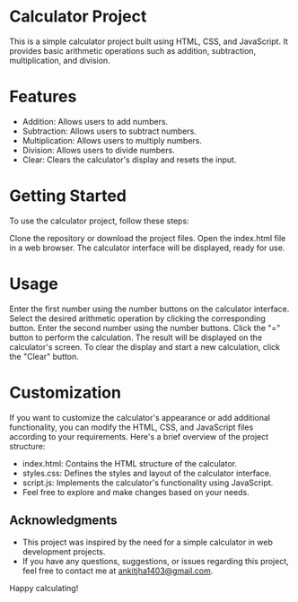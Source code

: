 # Calculator Project

This is a simple calculator project built using HTML, CSS, and JavaScript. It provides basic arithmetic operations such as addition, subtraction, multiplication, and division.

# Features

- Addition: Allows users to add numbers.
- Subtraction: Allows users to subtract numbers.
- Multiplication: Allows users to multiply numbers.
- Division: Allows users to divide numbers.
- Clear: Clears the calculator's display and resets the input.


# Getting Started
To use the calculator project, follow these steps:

Clone the repository or download the project files.
Open the index.html file in a web browser.
The calculator interface will be displayed, ready for use.


# Usage

Enter the first number using the number buttons on the calculator interface.
Select the desired arithmetic operation by clicking the corresponding button.
Enter the second number using the number buttons.
Click the "=" button to perform the calculation.
The result will be displayed on the calculator's screen.
To clear the display and start a new calculation, click the "Clear" button.


# Customization

If you want to customize the calculator's appearance or add additional functionality, you can modify the HTML, CSS, and JavaScript files according to your requirements. Here's a brief overview of the project structure:

- index.html: Contains the HTML structure of the calculator.
- styles.css: Defines the styles and layout of the calculator interface.
- script.js: Implements the calculator's functionality using JavaScript.
- Feel free to explore and make changes based on your needs.

## Acknowledgments

- This project was inspired by the need for a simple calculator in web development projects.
- If you have any questions, suggestions, or issues regarding this project, feel free to contact me at ankitjha1403@gmail.com.

Happy calculating!
